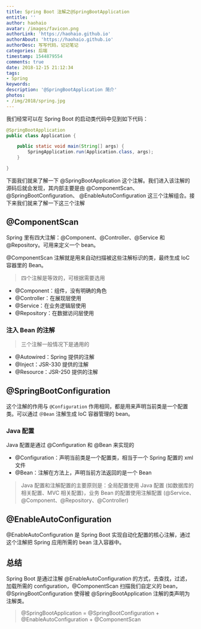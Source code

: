 ```yaml
---
title: Spring Boot 注解之@SpringBootApplication
entitle: ''
author: haohaio
avatar: /images/favicon.png
authorLink: 'https://haohaio.github.io'
authorAbout: 'https://haohaio.github.io'
authorDesc: 写写代码，记记笔记
categories: 后端
timestamp: 1544879554
comments: true
date: 2018-12-15 21:12:34
tags:
- Spring
keywords: 
description: '@SpringBootApplication 简介'
photos:
- /img/2018/spring.jpg
---
```


我们经常可以在 Spring Boot 的启动类代码中见到如下代码：

```java
@SpringBootApplication
public class Application {

    public static void main(String[] args) {
        SpringApplication.run(Application.class, args);
    }

}
```

下面我们就来了解一下 @SpringBootApplication 这个注解。我们进入该注解的源码后就会发现，其内部主要是由 @ComponentScan、 @SpringBootConfiguration、 @EnableAutoConfiguration 这三个注解组合。接下来我们就来了解一下这三个注解

## @ComponentScan

Spring 里有四大注解：@Component、@Controller、@Service 和 @Repository。可用来定义一个 bean。

@ComponentScan 注解就是用来自动扫描被这些注解标识的类，最终生成 IoC 容器里的 Bean。

> 四个注解是等效的，可根据需要选用

- @Component：组件，没有明确的角色
- @Controller：在展现层使用
- @Service：在业务逻辑层使用
- @Repository：在数据访问层使用

### 注入 Bean 的注解

> 三个注解一般情况下是通用的

- @Autowired：Spring 提供的注解
- @Inject：JSR-330 提供的注解
- @Resource：JSR-250 提供的注解

## @SpringBootConfiguration

这个注解的作用与 `@Configuration` 作用相同，都是用来声明当前类是一个配置类。可以通过 `＠Bean` 注解生成 IoC 容器管理的 bean。

### Java 配置

Java 配置是通过 @Configuration 和 @Bean 来实现的

- @Configuration：声明当前类是一个配置类，相当于一个 Spring 配置的 xml 文件
- @Bean：注解在方法上，声明当前方法返回的是一个 Bean

> Java 配置和注解配置的主要原则是：全局配置使用 Java 配置 (如数据库的相关配置、MVC 相关配置)，业务 Bean 的配置使用注解配置 (@Service、@Component、@Repository、@Controller)

## @EnableAutoConfiguration

@EnableAutoConfiguration 是 Spring Boot 实现自动化配置的核心注解，通过这个注解把 Spring 应用所需的 bean 注入容器中。

## 总结

Spring Boot 是通过注解 @EnableAutoConfiguration 的方式，去查找，过滤，加载所需的 configuration，@ComponentScan 扫描我们自定义的 bean，@SpringBootConfiguration 使得被 @SpringBootApplication 注解的类声明为注解类。

> @SpringBootApplication = @SpringBootConfiguration + @EnableAutoConfiguration + @ComponentScan

